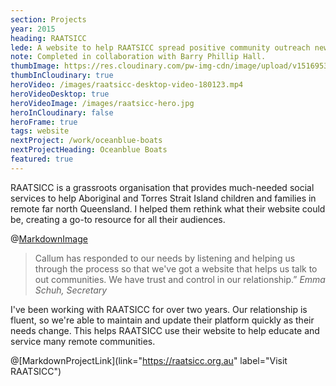 ```yaml
---
section: Projects
year: 2015
heading: RAATSICC
lede: A website to help RAATSICC spread positive community outreach news.
note: Completed in collaboration with Barry Phillip Hall.
thumbImage: https://res.cloudinary.com/pw-img-cdn/image/upload/v1516953098/okok/thumb-raatsicc.jpg
thumbInCloudinary: true
heroVideo: /images/raatsicc-desktop-video-180123.mp4
heroVideoDesktop: true
heroVideoImage: /images/raatsicc-hero.jpg
heroInCloudinary: false
heroFrame: true
tags: website
nextProject: /work/oceanblue-boats
nextProjectHeading: Oceanblue Boats
featured: true
---
```


RAATSICC is a grassroots organisation that provides much-needed social services to
help Aboriginal and Torres Strait Island children and families in remote far north Queensland. I helped them rethink what their website could be, creating a go-to resource for all their audiences.

@[MarkdownImage](src="/images/raatsicc-mobile-screens.png")

> Callum has responded to our needs by listening and helping us through the process so that we've got a website that helps us talk to out communities. We have trust and control in our relationship.” _Emma Schuh, Secretary_

<!-- @[MarkdownMovie](laptop frame src="/images/raatsicc-desktop-video.mp4") -->

I've been working with RAATSICC for over two years. Our relationship is fluent, so we're able to maintain and update their platform quickly as their needs change. This helps RAATSICC use their website to help educate and service many remote communities.

<!-- @[MarkdownNote](note="Frontend development done in collaboration with <a href='https://github.com/BarryPH'> Barry Phillip Hall.</a>") -->

@[MarkdownProjectLink](link="https://raatsicc.org.au" label="Visit RAATSICC")
